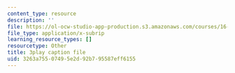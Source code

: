 ```yaml
---
content_type: resource
description: ''
file: https://ol-ocw-studio-app-production.s3.amazonaws.com/courses/16-687-private-pilot-ground-school-january-iap-2019/3263a75507495e2d92b795587eff6155_-dOX_4lI6HY.vtt
file_type: application/x-subrip
learning_resource_types: []
resourcetype: Other
title: 3play caption file
uid: 3263a755-0749-5e2d-92b7-95587eff6155
---
```

